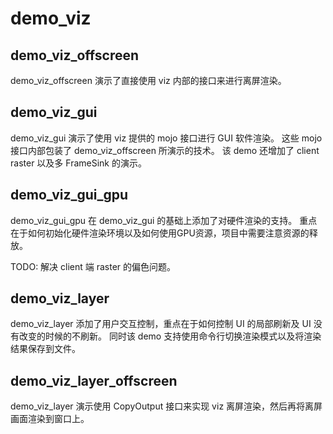 # demo_viz

## demo_viz_offscreen

demo_viz_offscreen 演示了直接使用 viz 内部的接口来进行离屏渲染。

## demo_viz_gui

demo_viz_gui 演示了使用 viz 提供的 mojo 接口进行 GUI 软件渲染。
这些 mojo 接口内部包装了 demo_viz_offscreen 所演示的技术。
该 demo 还增加了 client raster 以及多 FrameSink 的演示。

## demo_viz_gui_gpu

demo_viz_gui_gpu 在 demo_viz_gui 的基础上添加了对硬件渲染的支持。
重点在于如何初始化硬件渲染环境以及如何使用GPU资源，项目中需要注意资源的释放。

TODO: 解决 client 端 raster 的偏色问题。

## demo_viz_layer

demo_viz_layer 添加了用户交互控制，重点在于如何控制 UI 的局部刷新及 UI 没有改变的时候的不刷新。
同时该 demo 支持使用命令行切换渲染模式以及将渲染结果保存到文件。

## demo_viz_layer_offscreen

demo_viz_layer 演示使用 CopyOutput 接口来实现 viz 离屏渲染，然后再将离屏画面渲染到窗口上。
